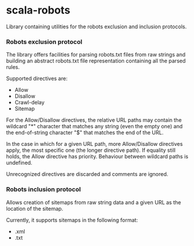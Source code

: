 # scala-robots

Library containing utilities for the robots exclusion and inclusion protocols.

### Robots exclusion protocol

The library offers facilities for parsing robots.txt files from raw strings and
building an abstract robots.txt file representation containing all the parsed
rules.

Supported directives are:
- Allow
- Disallow
- Crawl-delay
- Sitemap

For the Allow/Disallow directives, the relative URL paths may contain the
wildcard "*" character that matches any string (even the empty one) and the
end-of-string character "$" that matches the end of the URL.

In the case in which for a given URL path, more Allow/Disallow directives apply,
the most specific one (the longer directive path). If equality still holds,
the Allow directive has priority. Behaviour between wildcard paths is undefined.

Unrecognized directives are discarded and comments are ignored.

### Robots inclusion protocol

Allows creation of sitemaps from raw string data and a given URL as the location
of the sitemap.

Currently, it supports sitemaps in the following format:
- .xml
- .txt